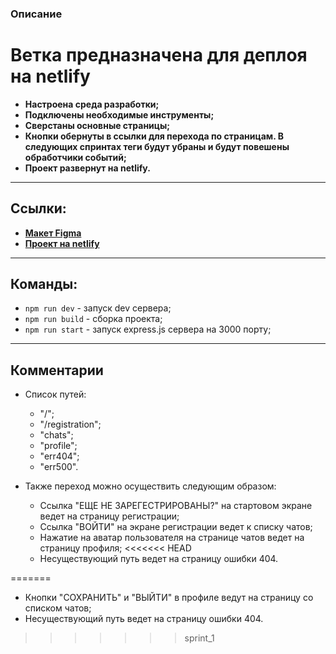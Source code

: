### Описание

Ветка предназначена для деплоя на netlify
=======

- **Настроена среда разработки;**
- **Подключены необходимые инструменты;**
- **Сверстаны основные страницы;**
- **Кнопки обернуты в ссылки для перехода по страницам. В следующих спринтах теги будут убраны и будут повешены обработчики событий;**
- **Проект развернут на netlify.**

---

## Ссылки:
- **[Макет Figma](https://www.figma.com/file/nWqRXj2Y0DQMlILIXWWhxk/web_messenger)**
- **[Проект на netlify](https://genuine-puffpuff-ab7d3c.netlify.app/)**

---

## Команды:

- `npm run dev` - запуск dev сервера;
- `npm run build` - сборка проекта;
- `npm run start` - запуск express.js сервера на 3000 порту;

---

## Комментарии

+ Список путей:
  + "/";
  + "/registration";
  + "chats";
  + "profile";
  + "err404";
  + "err500".

+ Также переход можно осуществить следующим образом:
  + Ссылка "ЕЩЕ НЕ ЗАРЕГЕСТРИРОВАНЫ?" на стартовом экране ведет на страницу регистрации;
  + Ссылка "ВОЙТИ" на экране регистрации ведет к списку чатов;
  + Нажатие на аватар пользователя на странице чатов ведет на страницу профиля;
<<<<<<< HEAD
  + Несуществующий путь ведет на страницу ошибки 404.

=======
  + Кнопки "СОХРАНИТЬ" и "ВЫЙТИ" в профиле ведут на страницу со списком чатов;
  + Несуществующий путь ведет на страницу ошибки 404.
>>>>>>> sprint_1
